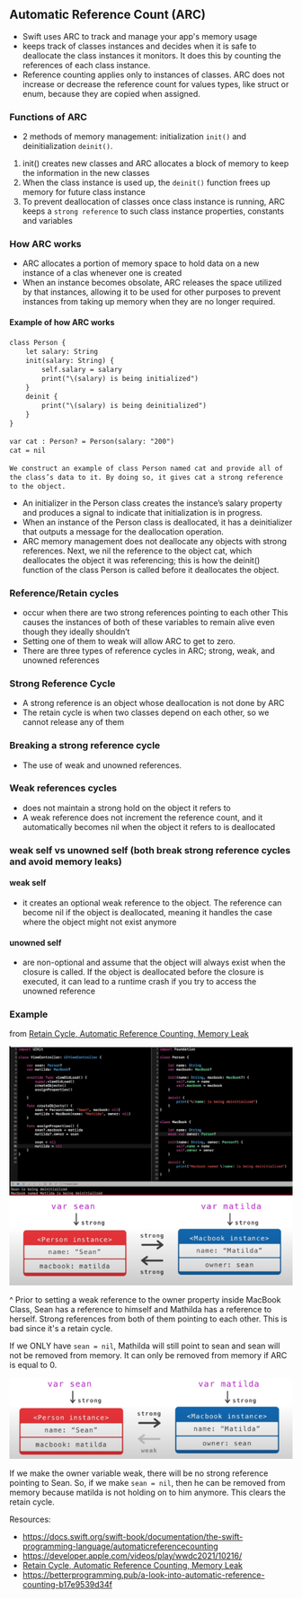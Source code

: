 ## Automatic Reference Count (ARC)

- Swift uses ARC to track and manage your app's memory usage
- keeps track of classes instances and decides when it is safe to deallocate the class instances it monitors. It does this by counting the references of each class instance.
- Reference counting applies only to instances of classes. ARC does not increase or decrease the reference count for values types, like struct or enum, because they are copied when assigned. 

### Functions of ARC

- 2 methods of memory management: initialization `init()` and deinitialization `deinit()`. 
1. init() creates new classes and ARC allocates a block of memory to keep the information in the new classes 
2. When the class instance is used up, the `deinit()` function frees up memory for future class instance 
3. To prevent deallocation of classes once class instance is running, ARC keeps a `strong reference` to such class instance properties, constants and variables 

### How ARC works

- ARC allocates a portion of memory space to hold data on a new instance of a clas whenever one is created
- When an instance becomes obsolate, ARC releases the space utilized by that instances, allowing it to be used for other purposes to prevent instances from taking up memory when they are no longer required. 

#### Example of how ARC works 

```
class Person {
    let salary: String
    init(salary: String) {
        self.salary = salary
        print("\(salary) is being initialized")
    }
    deinit {
        print("\(salary) is being deinitialized")
    }
}

var cat : Person? = Person(salary: "200")
cat = nil   

We construct an example of class Person named cat and provide all of the class’s data to it. By doing so, it gives cat a strong reference to the object.
```

- An initializer in the Person class creates the instance’s salary property and produces a signal to indicate that initialization is in progress. 
- When an instance of the Person class is deallocated, it has a deinitializer that outputs a message for the deallocation operation.
- ARC memory management does not deallocate any objects with strong references. Next, we nil the reference to the object cat, which deallocates the object it was referencing; this is how the deinit() function of the class Person is called before it deallocates the object.

### Reference/Retain cycles
- occur when there are two strong references pointing to each other This causes the instances of both of these variables to remain alive even though they ideally shouldn’t
- Setting one of them to weak will allow ARC to get to zero.
- There are three types of reference cycles in ARC; strong, weak, and unowned references

### Strong Reference Cycle 
- A strong reference is an object whose deallocation is not done by ARC
- The retain cycle is when two classes depend on each other, so we cannot release any of them

### Breaking a strong reference cycle
- The use of weak and unowned references.

### Weak references cycles
- does not maintain a strong hold on the object it refers to
- A weak reference does not increment the reference count, and it automatically becomes nil when the object it refers to is deallocated

### weak self vs unowned self (both break strong reference cycles and avoid memory leaks)
#### weak self
-  it creates an optional weak reference to the object. The reference can become nil if the object is deallocated, meaning it handles the case where the object might not exist anymore
#### unowned self
- are non-optional and assume that the object will always exist when the closure is called. If the object is deallocated before the closure is executed, it can lead to a runtime crash if you try to access the unowned reference

### Example
from [Retain Cycle, Automatic Reference Counting, Memory Leak](https://www.youtube.com/watch?v=VcoZJ88d-vM)

<img src="https://github.com/cs4372/ios-study-guide/blob/master/swift/Automatic-Reference-Count/arc-code.png"/>

<img src="https://github.com/cs4372/ios-study-guide/blob/master/swift/Automatic-Reference-Count/arc-diagram.png"/>

^ Prior to setting a weak reference to the owner property inside MacBook Class, Sean has a reference to himself and Mathilda has a reference to herself.
Strong references from both of them pointing to each other. This is bad since it's a retain cycle.

If we ONLY have `sean = nil`, Mathilda will still point to sean and sean will not be removed from memory. It can only be removed from memory
if ARC is equal to 0.

<img src="https://github.com/cs4372/ios-study-guide/blob/master/swift/Automatic-Reference-Count/arc-weak.png"/>

If we make the owner variable weak, there will be no strong reference pointing to Sean. So, if we make `sean = nil`, then he can be removed from memory
because matilda is not holding on to him anymore. This clears the retain cycle.

Resources:
- https://docs.swift.org/swift-book/documentation/the-swift-programming-language/automaticreferencecounting
- https://developer.apple.com/videos/play/wwdc2021/10216/
- [Retain Cycle, Automatic Reference Counting, Memory Leak](https://www.youtube.com/watch?v=VcoZJ88d-vM)
- https://betterprogramming.pub/a-look-into-automatic-reference-counting-b17e9539d34f
